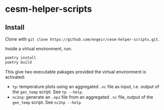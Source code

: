 # cesm-helper-scripts

## Install

Clone with `git clone https://github.com/engeir/cesm-helper-scripts.git`.

Inside a virtual environment, run:

```sh
poetry install
poetry build
```

This give two executable pakages provided the virtual environment is activated:

-   `tp`: temperature plots using an aggregated `.nc` file as input, i.e. output of the
    `gen_temp` script. See `tp --help`.
-   `nc2np`: generate an `.npz` file from an aggregated `.nc` file, output of the
    `gen_temp` script. See `nc2np --help`.
